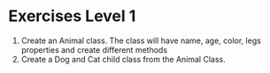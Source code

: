 # Exercises Level 1

1. Create an Animal class. The class will have name, age, color, legs properties and create different methods
2. Create a Dog and Cat child class from the Animal Class.